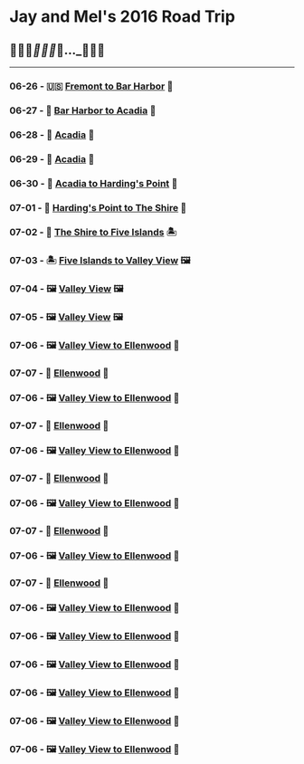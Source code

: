 # Jay and Mel's 2016 Road Trip
## 🌵🌵🌵___🌲🌲🌲___🚙..._🌳🌲🌳

---

### 06-26 - 🇺🇸 [Fremont to Bar Harbor](journal/06-26.md) 🦞
### 06-27 - 🦞 [Bar Harbor to Acadia](journal/06-27.md) 🌲
### 06-28 - 🌲 [Acadia](journal/06-28.md) 🌲
### 06-29 - 🌲 [Acadia](journal/06-29.md) 🌲
### 06-30 - 🌲 [Acadia to Harding's Point](journal/06-30.md) 🦫
### 07-01 - 🦫 [Harding's Point to The Shire](journal/07-01.md) 🦟
### 07-02 - 🦟 [The Shire to Five Islands](journal/07-02.md) 🏝
### 07-03 - 🏝 [Five Islands to Valley View](journal/07-03.md)  🖼
### 07-04 - 🖼 [Valley View](journal/07-04.md) 🖼
### 07-05 - 🖼 [Valley View](journal/07-05.md) 🖼
### 07-06 - 🖼  [Valley View to Ellenwood](journal/07-06.md) 🐥
### 07-07 - 🐥  [Ellenwood](journal/07-07.md) 🐥
### 07-06 - 🖼  [Valley View to Ellenwood](journal/07-06.md) 🐥
### 07-07 - 🐥  [Ellenwood](journal/07-07.md) 🐥
### 07-06 - 🖼  [Valley View to Ellenwood](journal/07-06.md) 🐥
### 07-07 - 🐥  [Ellenwood](journal/07-07.md) 🐥
### 07-06 - 🖼  [Valley View to Ellenwood](journal/07-06.md) 🐥
### 07-07 - 🐥  [Ellenwood](journal/07-07.md) 🐥
### 07-06 - 🖼  [Valley View to Ellenwood](journal/07-06.md) 🐥
### 07-07 - 🐥  [Ellenwood](journal/07-07.md) 🐥
### 07-06 - 🖼  [Valley View to Ellenwood](journal/07-06.md) 🐥
### 07-06 - 🖼  [Valley View to Ellenwood](journal/07-06.md) 🐥
### 07-06 - 🖼  [Valley View to Ellenwood](journal/07-06.md) 🐥
### 07-06 - 🖼  [Valley View to Ellenwood](journal/07-06.md) 🐥
### 07-06 - 🖼  [Valley View to Ellenwood](journal/07-06.md) 🐥
### 07-06 - 🖼  [Valley View to Ellenwood](journal/07-06.md) 🐥

